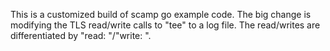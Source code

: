 This is a customized build of scamp go example code. The big change is modifying the TLS read/write calls to "tee" to a log file. The read/writes are differentiated by "read: "/"write: ". 